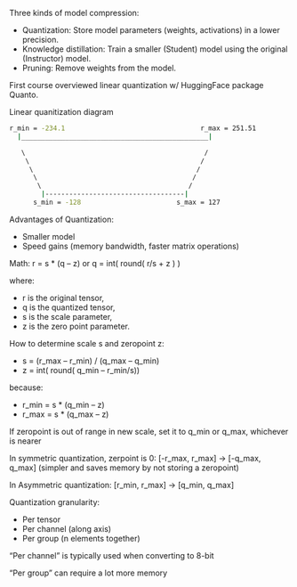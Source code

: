 Three kinds of model compression:
- Quantization: Store model parameters (weights, activations) in a lower precision.
- Knowledge distillation: Train a smaller (Student) model using the original (Instructor) model.
- Pruning: Remove weights from the model.

First course overviewed linear quantization w/ HuggingFace package Quanto.

Linear quanitization diagram

```bash
r_min = -234.1                                  r_max = 251.51
  |_______________________________________________|

   \                                             /
    \                                           /
     \                                         /
      \                                       /
       \                                     /
        |-----------------------------------|
      s_min = -128                        s_max = 127
```

Advantages of Quantization:
 - Smaller model
 - Speed gains (memory bandwidth, faster matrix operations)

Math: r = s * (q – z) or q = int( round( r/s + z ) )

where:
 - r is the original tensor,
 - q is the quantized tensor,
 - s is the scale parameter,
 - z is the zero point parameter.
 
How to determine scale s and zeropoint z:
 - s = (r_max – r_min) / (q_max – q_min)
 - z = int( round( q_min – r_min/s))
 
because:
 - r_min = s * (q_min – z)
 - r_max = s * (q_max – z)
 
If zeropoint is out of range in new scale, set it to q_min or q_max, whichever is nearer

In symmetric quantization, zerpoint is 0: [-r_max, r_max] -> [-q_max, q_max] (simpler and saves memory by not storing a zeropoint)

In Asymmetric quantization: [r_min, r_max] -> [q_min, q_max]

Quantization granularity:
 - Per tensor
 - Per channel (along axis)
 - Per group (n elements together)
 
“Per channel” is typically used when converting to 8-bit

“Per group” can require a lot more memory

